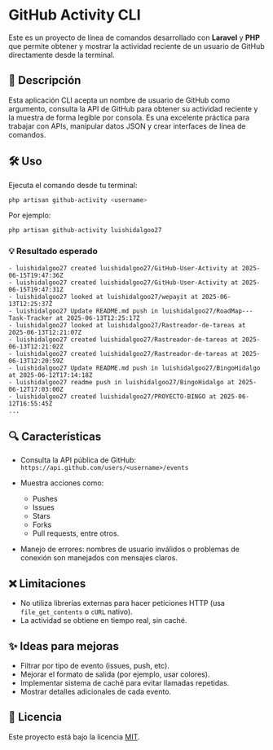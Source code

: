 # GitHub Activity CLI

Este es un proyecto de línea de comandos desarrollado con **Laravel** y **PHP** que permite obtener y mostrar la actividad reciente de un usuario de GitHub directamente desde la terminal.

## 🧠 Descripción

Esta aplicación CLI acepta un nombre de usuario de GitHub como argumento, consulta la API de GitHub para obtener su actividad reciente y la muestra de forma legible por consola. Es una excelente práctica para trabajar con APIs, manipular datos JSON y crear interfaces de línea de comandos.

## 🛠️ Uso

Ejecuta el comando desde tu terminal:

```bash
php artisan github-activity <username>
```

Por ejemplo:

```bash
php artisan github-activity luishidalgoo27
```

### 💡 Resultado esperado

```
- luishidalgoo27 created luishidalgoo27/GitHub-User-Activity at 2025-06-15T19:47:36Z
- luishidalgoo27 created luishidalgoo27/GitHub-User-Activity at 2025-06-15T19:47:31Z
- luishidalgoo27 looked at luishidalgoo27/wepayit at 2025-06-13T12:25:37Z
- luishidalgoo27 Update README.md push in luishidalgoo27/RoadMap---Task-Tracker at 2025-06-13T12:25:17Z
- luishidalgoo27 looked at luishidalgoo27/Rastreador-de-tareas at 2025-06-13T12:21:07Z
- luishidalgoo27 created luishidalgoo27/Rastreador-de-tareas at 2025-06-13T12:21:02Z
- luishidalgoo27 created luishidalgoo27/Rastreador-de-tareas at 2025-06-13T12:20:59Z
- luishidalgoo27 Update README.md push in luishidalgoo27/BingoHidalgo at 2025-06-12T17:14:18Z
- luishidalgoo27 readme push in luishidalgoo27/BingoHidalgo at 2025-06-12T17:03:00Z
- luishidalgoo27 created luishidalgoo27/PROYECTO-BINGO at 2025-06-12T16:55:45Z
...
```

## 🔍 Características

- Consulta la API pública de GitHub:  
  `https://api.github.com/users/<username>/events`

- Muestra acciones como:
  - Pushes
  - Issues
  - Stars
  - Forks
  - Pull requests, entre otros.

- Manejo de errores: nombres de usuario inválidos o problemas de conexión son manejados con mensajes claros.

## ❌ Limitaciones

- No utiliza librerías externas para hacer peticiones HTTP (usa `file_get_contents` o `cURL` nativo).
- La actividad se obtiene en tiempo real, sin caché.

## ✨ Ideas para mejoras

- Filtrar por tipo de evento (issues, push, etc).
- Mejorar el formato de salida (por ejemplo, usar colores).
- Implementar sistema de caché para evitar llamadas repetidas.
- Mostrar detalles adicionales de cada evento.

## 📄 Licencia

Este proyecto está bajo la licencia [MIT](LICENSE).
